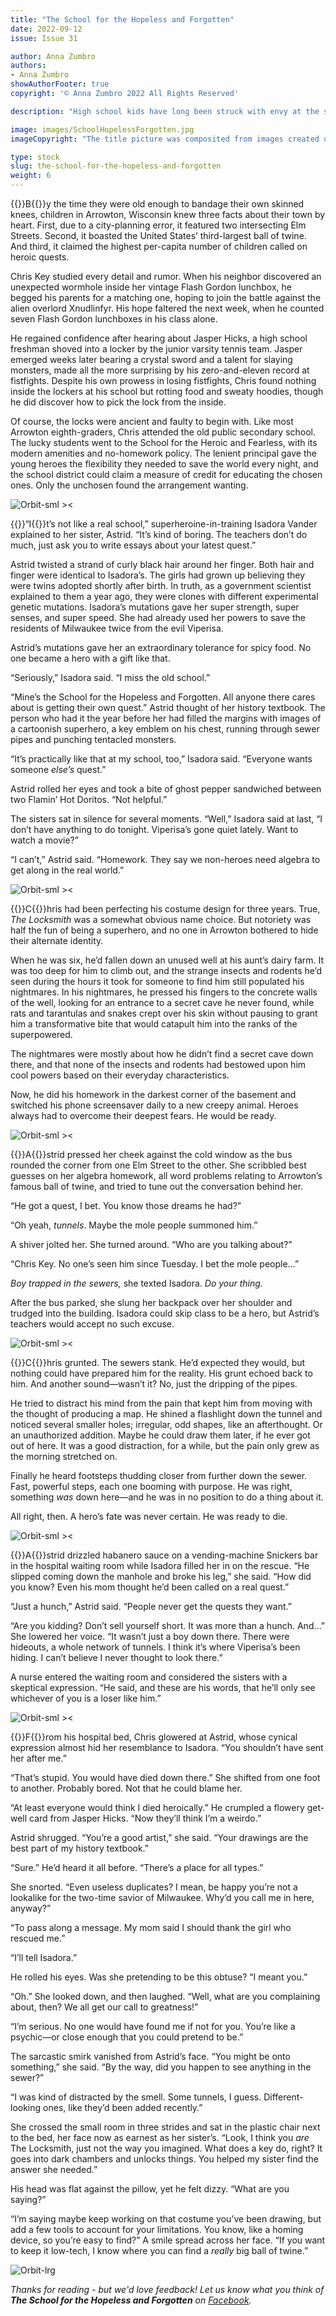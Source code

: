 ```yaml
---
title: "The School for the Hopeless and Forgotten"
date: 2022-09-12
issue: Issue 31

author: Anna Zumbro
authors:
- Anna Zumbro
showAuthorFooter: true
copyright: '© Anna Zumbro 2022 All Rights Reserved'

description: "High school kids have long been struck with envy at the status of their peers, but Anna Zumbro poses a really thorny question: How much worse would it be if, instead of your social media feed telling you everyone else's life was that much more super, it was on the curriculum?"

image: images/SchoolHopelessForgotten.jpg
imageCopyright: "The title picture was composited from images created using [Midjourney](https://www.midjourney.com/home/), the AI image generator."

type: stock
slug: the-school-for-the-hopeless-and-forgotten
weight: 6
---
```


{{<glyph>}}B{{</glyph>}}y the time they were old enough to bandage their own skinned knees, children in Arrowton, Wisconsin knew three facts about their town by heart. First, due to a city-planning error, it featured two intersecting Elm Streets. Second, it boasted the United States’ third-largest ball of twine. And third, it claimed the highest per-capita number of children called on heroic quests.

Chris Key studied every detail and rumor. When his neighbor discovered an unexpected wormhole inside her vintage Flash Gordon lunchbox, he begged his parents for a matching one, hoping to join the battle against the alien overlord Xnudlinfyr. His hope faltered the next week, when he counted seven Flash Gordon lunchboxes in his class alone.

He regained confidence after hearing about Jasper Hicks, a high school freshman shoved into a locker by the junior varsity tennis team. Jasper emerged weeks later bearing a crystal sword and a talent for slaying monsters, made all the more surprising by his zero-and-eleven record at fistfights. Despite his own prowess in losing fistfights, Chris found nothing inside the lockers at his school but rotting food and sweaty hoodies, though he did discover how to pick the lock from the inside.

Of course, the locks were ancient and faulty to begin with. Like most Arrowton eighth-graders, Chris attended the old public secondary school. The lucky students went to the School for the Heroic and Fearless, with its modern amenities and no-homework policy. The lenient principal gave the young heroes the flexibility they needed to save the world every night, and the school district could claim a measure of credit for educating the chosen ones. Only the unchosen found the arrangement wanting.

![Orbit-sml ><](images/Orbit.svg)

{{<glyph>}}“I{{</glyph>}}t’s not like a real school,” superheroine-in-training Isadora Vander explained to her sister, Astrid. “It’s kind of boring. The teachers don’t do much, just ask you to write essays about your latest quest.”

Astrid twisted a strand of curly black hair around her finger. Both hair and finger were identical to Isadora’s. The girls had grown up believing they were twins adopted shortly after birth. In truth, as a government scientist explained to them a year ago, they were clones with different experimental genetic mutations. Isadora’s mutations gave her super strength, super senses, and super speed. She had already used her powers to save the residents of Milwaukee twice from the evil Viperisa.

Astrid’s mutations gave her an extraordinary tolerance for spicy food. No one became a hero with a gift like that.

“Seriously,” Isadora said. “I miss the old school.”

“Mine’s the School for the Hopeless and Forgotten. All anyone there cares about is getting their own quest.” Astrid thought of her history textbook. The person who had it the year before her had filled the margins with images of a cartoonish superhero, a key emblem on his chest, running through sewer pipes and punching tentacled monsters.

“It’s practically like that at my school, too,” Isadora said. “Everyone wants someone *else’s* quest.”

Astrid rolled her eyes and took a bite of ghost pepper sandwiched between two Flamin’ Hot Doritos. “Not helpful.”

The sisters sat in silence for several moments. “Well,” Isadora said at last, “I don’t have anything to do tonight. Viperisa’s gone quiet lately. Want to watch a movie?”

“I can’t,” Astrid said. “Homework. They say we non-heroes need algebra to get along in the real world.”

![Orbit-sml ><](images/Orbit.svg)

{{<glyph>}}C{{</glyph>}}hris had been perfecting his costume design for three years. True, *The Locksmith* was a somewhat obvious name choice. But notoriety was half the fun of being a superhero, and no one in Arrowton bothered to hide their alternate identity.

When he was six, he’d fallen down an unused well at his aunt’s dairy farm. It was too deep for him to climb out, and the strange insects and rodents he’d seen during the hours it took for someone to find him still populated his nightmares. In his nightmares, he pressed his fingers to the concrete walls of the well, looking for an entrance to a secret cave he never found, while rats and tarantulas and snakes crept over his skin without pausing to grant him a transformative bite that would catapult him into the ranks of the superpowered.

The nightmares were mostly about how he didn’t find a secret cave down there, and that none of the insects and rodents had bestowed upon him cool powers based on their everyday characteristics.

Now, he did his homework in the darkest corner of the basement and switched his phone screensaver daily to a new creepy animal. Heroes always had to overcome their deepest fears. He would be ready.

![Orbit-sml ><](images/Orbit.svg)

{{<glyph>}}A{{</glyph>}}strid pressed her cheek against the cold window as the bus rounded the corner from one Elm Street to the other. She scribbled best guesses on her algebra homework, all word problems relating to Arrowton’s famous ball of twine, and tried to tune out the conversation behind her.

“He got a quest, I bet. You know those dreams he had?”

“Oh yeah, *tunnels*. Maybe the mole people summoned him.”

A shiver jolted her. She turned around. “Who are you talking about?”

“Chris Key. No one’s seen him since Tuesday. I bet the mole people…”

*Boy trapped in the sewers,* she texted Isadora. *Do your thing.*

After the bus parked, she slung her backpack over her shoulder and trudged into the building. Isadora could skip class to be a hero, but Astrid’s teachers would accept no such excuse.

![Orbit-sml ><](images/Orbit.svg)

{{<glyph>}}C{{</glyph>}}hris grunted. The sewers stank. He’d expected they would, but nothing could have prepared him for the reality. His grunt echoed back to him. And another sound—wasn’t it? No, just the dripping of the pipes.

He tried to distract his mind from the pain that kept him from moving with the thought of producing a map. He shined a flashlight down the tunnel and noticed several smaller holes; irregular, odd shapes, like an afterthought. Or an unauthorized addition. Maybe he could draw them later, if he ever got out of here. It was a good distraction, for a while, but the pain only grew as the morning stretched on.

Finally he heard footsteps thudding closer from further down the sewer. Fast, powerful steps, each one booming with purpose. He was right, something *was* down here—and he was in no position to do a thing about it.

All right, then. A hero’s fate was never certain. He was ready to die.

![Orbit-sml ><](images/Orbit.svg)

{{<glyph>}}A{{</glyph>}}strid drizzled habanero sauce on a vending-machine Snickers bar in the hospital waiting room while Isadora filled her in on the rescue. “He slipped coming down the manhole and broke his leg,” she said. “How did you know? Even his mom thought he’d been called on a real quest.”

“Just a hunch,” Astrid said. “People never get the quests they want.”

“Are you kidding? Don’t sell yourself short. It was more than a hunch. And…” She lowered her voice. “It wasn’t just a boy down there. There were hideouts, a whole network of tunnels. I think it’s where Viperisa’s been hiding. I can’t believe I never thought to look there.”

A nurse entered the waiting room and considered the sisters with a skeptical expression. “He said, and these are his words, that he’ll only see whichever of you is a loser like him.”

![Orbit-sml ><](images/Orbit.svg)

{{<glyph>}}F{{</glyph>}}rom his hospital bed, Chris glowered at Astrid, whose cynical expression almost hid her resemblance to Isadora. “You shouldn’t have sent her after me.”

“That’s stupid. You would have died down there.” She shifted from one foot to another. Probably bored. Not that he could blame her.

“At least everyone would think I died heroically.” He crumpled a flowery get-well card from Jasper Hicks. “Now they’ll think I’m a weirdo.”

Astrid shrugged. “You’re a good artist,” she said. “Your drawings are the best part of my history textbook.”

“Sure.” He’d heard it all before. “There’s a place for all types.”

She snorted. “Even useless duplicates? I mean, be happy you’re not a lookalike for the two-time savior of Milwaukee. Why’d you call me in here, anyway?”

“To pass along a message. My mom said I should thank the girl who rescued me.”

“I’ll tell Isadora.”

He rolled his eyes. Was she pretending to be this obtuse? “I meant you.”

“Oh.” She looked down, and then laughed. “Well, what are you complaining about, then? We all get our call to greatness!”

“I’m serious. No one would have found me if not for you. You’re like a psychic—or close enough that you could pretend to be.”

The sarcastic smirk vanished from Astrid’s face. “You might be onto something,” she said. “By the way, did you happen to see anything in the sewer?”

“I was kind of distracted by the smell. Some tunnels, I guess. Different-looking ones, like they’d been added recently.”

She crossed the small room in three strides and sat in the plastic chair next to the bed, her face now as earnest as her sister’s. “Look, I think you *are* The Locksmith, just not the way you imagined. What does a key do, right? It goes into dark chambers and unlocks things. You helped my sister find the answer she needed.”

His head was flat against the pillow, yet he felt dizzy. “What are you saying?”

“I’m saying maybe keep working on that costume you’ve been drawing, but add a few tools to account for your limitations. You know, like a homing device, so you’re easy to find?” A smile spread across her face. “If you want to keep it low-tech, I know where you can find a *really* big ball of twine.”

![Orbit-lrg](images/Orbit.svg)

*Thanks for reading - but we'd love feedback! Let us know what you think of **The School for the Hopeless and Forgotten** on [Facebook](https://www.facebook.com/MythaxisMagazine/posts/).*
